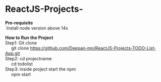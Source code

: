 # ReactJS-Projects-
**Pre-requisite**<br>
&nbsp;Install node version above 14x

**How to Run the  Project**<br>
Step1: Git clone<br> 
&nbsp;&nbsp;&nbsp;&nbsp;&nbsp;git clone https://github.com/Deepan-mn/ReactJS-Projects-TODO-List-App.git<br>
Step2: cd projectname<br>
&nbsp;&nbsp;&nbsp;&nbsp;&nbsp;cd todolist<br>
Step3: inside project start the npm<br>
&nbsp;&nbsp;&nbsp;&nbsp;&nbsp;npm start<br>

